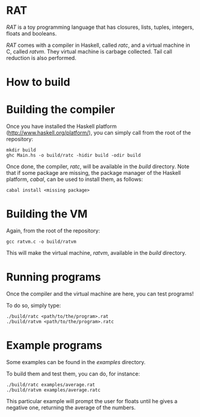 RAT
===

_RAT_ is a toy programming language that has closures, lists, tuples, integers, floats and booleans.

_RAT_ comes with a compiler in Haskell, called _ratc_, and a virtual machine in C, called _ratvm_. They virtual machine is carbage collected. Tail call reduction is also performed.

How to build
============

Building the compiler
=====================

Once you have installed the Haskell platform (http://www.haskell.org/platform/), you can simply call from the root of the repository:

	mkdir build
	ghc Main.hs -o build/ratc -hidir build -odir build

Once done, the compiler, _ratc_, will be available in the _build_ directory. Note that if some package are missing, the package manager of the Haskell platform, _cabal_, can be used to install them, as follows:

	cabal install <missing package>

Building the VM
===============

Again, from the root of the repository:

	gcc ratvm.c -o build/ratvm

This will make the virtual machine, _ratvm_, available in the _build_ directory.

Running programs
================

Once the compiler and the virtual machine are here, you can test programs!

To do so, simply type:

	./build/ratc <path/to/the/program>.rat
	./build/ratvm <path/to/the/program>.ratc

Example programs
================

Some examples can be found in the _examples_ directory.

To build them and test them, you can do, for instance:

	./build/ratc examples/average.rat
	./build/ratvm examples/average.ratc

This particular example will prompt the user for floats until he gives a negative one, returning the average of the numbers.
	



